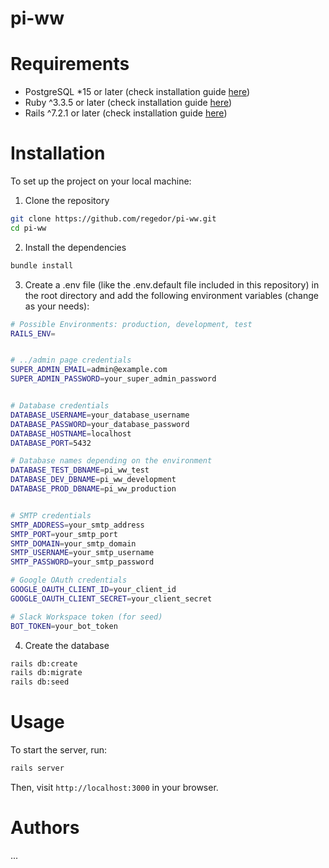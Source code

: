 # pi-ww

# Requirements
 - PostgreSQL *15 or later (check installation guide [here](https://www.postgresql.org/download/))
 - Ruby ^3.3.5 or later (check installation guide [here](https://www.ruby-lang.org/en/documentation/installation/))
 - Rails ^7.2.1 or later (check installation guide [here](https://guides.rubyonrails.org/getting_started.html))

# Installation
To set up the project on your local machine:

1. Clone the repository
```bash
git clone https://github.com/regedor/pi-ww.git
cd pi-ww
```

2. Install the dependencies
```bash
bundle install
```

3. Create a .env  file (like the .env.default file included in this repository) in the root directory and add the following environment variables (change as your needs):
```bash
# Possible Environments: production, development, test
RAILS_ENV=


# ../admin page credentials
SUPER_ADMIN_EMAIL=admin@example.com
SUPER_ADMIN_PASSWORD=your_super_admin_password


# Database credentials
DATABASE_USERNAME=your_database_username
DATABASE_PASSWORD=your_database_password
DATABASE_HOSTNAME=localhost
DATABASE_PORT=5432

# Database names depending on the environment
DATABASE_TEST_DBNAME=pi_ww_test
DATABASE_DEV_DBNAME=pi_ww_development
DATABASE_PROD_DBNAME=pi_ww_production


# SMTP credentials
SMTP_ADDRESS=your_smtp_address
SMTP_PORT=your_smtp_port
SMTP_DOMAIN=your_smtp_domain
SMTP_USERNAME=your_smtp_username
SMTP_PASSWORD=your_smtp_password

# Google OAuth credentials
GOOGLE_OAUTH_CLIENT_ID=your_client_id
GOOGLE_OAUTH_CLIENT_SECRET=your_client_secret

# Slack Workspace token (for seed)
BOT_TOKEN=your_bot_token
```

4. Create the database
```bash
rails db:create
rails db:migrate
rails db:seed
```

# Usage
To start the server, run:
```bash
rails server
```
Then, visit `http://localhost:3000` in your browser.

# Authors
 ...
